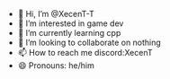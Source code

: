 - 👋 Hi, I’m @XecenT-T
- 👀 I’m interested in game dev
- 🌱 I’m currently learning cpp
- 💞️ I’m looking to collaborate on nothing
- 📫 How to reach me discord:XecenT
- 😄 Pronouns: he/him

<!---
XecenT-T/XecenT-T is a ✨ special ✨ repository because its `README.md` (this file) appears on your GitHub profile.
You can click the Preview link to take a look at your changes.
--->
